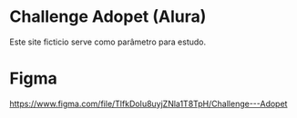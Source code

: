 # Challenge Adopet (Alura)
Este site ficticio serve como parâmetro para estudo.

# Figma
https://www.figma.com/file/TlfkDoIu8uyjZNla1T8TpH/Challenge---Adopet


